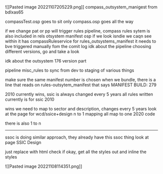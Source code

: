 ![[Pasted image 20221107205229.png]]
compass_outsystem_manigest from bdlxas65

compassTest.osp goes to sit only
compass.osp goes all the way

if we change pat or pp will trigger rules pipeline, compass rules sytem is also included in rels otsystem manifest osp
if we look isndie we caqn see within it has compassRuleservice
for rules_outsystems_manifest it needs to bve triggered manually fom the comit log
idk about the pipeline choosing different versions, go and take a look

idk about the outsystem 176 version part

pipeline misc_rules to sync from dev to staging of various things

make sure the same manifest number is chosen when we bundle, there is a line that reads on rules-outsytem_manifest that says
MANIFEST BUILD: 279

2010 currently wins, ssic is always changed every 5 years
all rules written currently is for ssic 2010

wins we need to map to sector and description, changes every 5 years
look at the page for wcd/ssice+design
n to 1 mapping all map to one 2020 code

there is also 1 to n

---

ssoc is doing similar approach, they already have this ssoc thing
look at page SSIC Design

just replace with html check if okay, get all the styles out and inline the styles

![[Pasted image 20221108114351.png]]
